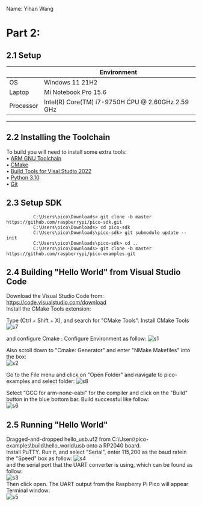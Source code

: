 Name: Yihan Wang



# Part 2:
## 2.1 Setup
|  | Environment|
|---    |---|
| OS    |    Windows 11 21H2|
|Laptop | Mi Notebook Pro 15.6 |
|Processor | Intel(R) Core(TM) i7-9750H CPU @ 2.60GHz   2.59 GHz |

***
## 2.2 Installing the Toolchain
To build you will need to install some extra tools:<br/>
• [ARM GNU Toolchain](https://developer.arm.com/downloads/-/arm-gnu-toolchain-downloads)<br/>
• [CMake](https://cmake.org/download/)<br/>
• [Build Tools for Visal Studio 2022](https://visualstudio.microsoft.com/downloads/#build-tools-for-visual-studio-2022)<br/>
• [Python 3.10](https://www.python.org/downloads/windows/)<br/>
• [Git](https://git-scm.com/download/win)<br/>

## 2.3 Setup SDK
        
              C:\Users\pico\Downloads> git clone -b master https://github.com/raspberrypi/pico-sdk.git
              C:\Users\pico\Downloads> cd pico-sdk
              C:\Users\pico\Downloads\pico-sdk> git submodule update --init
              C:\Users\pico\Downloads\pico-sdk> cd ..
              C:\Users\pico\Downloads> git clone -b master https://github.com/raspberrypi/pico-examples.git

## 2.4 Building "Hello World" from Visual Studio Code
              
Download the Visual Studio Code from: <br/>
https://code.visualstudio.com/download
<br/>
Install the CMake Tools extension:<br/>

Type (Ctrl + Shift + X), and search for "CMake Tools". Install CMake Tools 
![s7](https://user-images.githubusercontent.com/113371324/195966339-d76ef7e2-9641-4eb0-9954-c9ba8655e459.png)

and configure Cmake : Configure Environment as follow:
![s1](https://user-images.githubusercontent.com/113371324/195964834-e23c2a29-9e0c-475b-9e44-85c534594ee9.png)

Also scroll down to "Cmake: Generator" and enter "NMake Makefiles" into the box:<br/>
![s2](https://user-images.githubusercontent.com/113371324/195964868-ddceed44-f49c-486e-bac1-310280c0c62b.png)


Go to the File menu and click on "Open Folder" and navigate to pico-examples and select folder:
![s8](https://user-images.githubusercontent.com/113371324/195966434-63a3fa9b-ff29-4357-8200-013cca1ca451.png)

Select "GCC for arm-none-eabi" for the compiler and click on the "Build" button in the blue bottom bar. 
Build successful like follow: <br/>
![s6](https://user-images.githubusercontent.com/113371324/195965875-2d09dd65-88bc-4d70-afaf-592845df5d13.png)


## 2.5 Running "Hello World"
Dragged-and-dropped hello_usb.uf2 from C:\Users\pico-examples\build\hello_world\usb onto a RP2040 board. <br/>
Install PuTTY. Run it, and select "Serial", enter 115,200 as the baud ratein the "Speed" box as follow:
![s4](https://user-images.githubusercontent.com/113371324/195965252-77794e74-b7e7-499a-9c25-9cb135a26b05.png)
<br/>
and the serial port that the UART converter is using, which can be found as follow:<br/>
![s3](https://user-images.githubusercontent.com/113371324/195965219-f6cb7619-9947-4da6-89ba-cf7beae56727.png)
<br/>
Then click open. The UART output from the Raspberry Pi Pico will appear Terminal window:<br/>
![s5](https://user-images.githubusercontent.com/113371324/195965279-be67b4db-6c18-4354-8073-65ce5e54747e.png)





